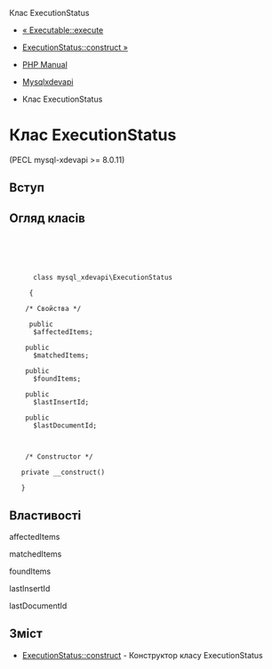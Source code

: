 Клас ExecutionStatus

-   [« Executable::execute](mysql-xdevapi-executable.execute.html)
    
-   [ExecutionStatus::construct »](mysql-xdevapi-executionstatus.construct.html)
    
-   [PHP Manual](index.md)
    
-   [Mysqlxdevapi](book.mysql-xdevapi.html)
    
-   Клас ExecutionStatus
    

# Клас ExecutionStatus

(PECL mysql-xdevapi >= 8.0.11)

## Вступ

## Огляд класів

```synopsis



    
     
      class mysql_xdevapi\ExecutionStatus
     
     {

    /* Свойства */
    
     public
      $affectedItems;

    public
      $matchedItems;

    public
      $foundItems;

    public
      $lastInsertId;

    public
      $lastDocumentId;



    /* Constructor */
    
   private __construct()

   }
```

## Властивості

affectedItems

matchedItems

foundItems

lastInsertId

lastDocumentId

## Зміст

-   [ExecutionStatus::construct](mysql-xdevapi-executionstatus.construct.html) - Конструктор класу ExecutionStatus